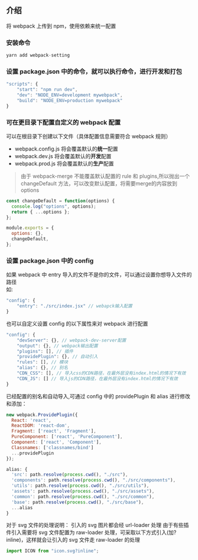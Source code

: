 ## 介绍

将 webpack 上传到 npm，使用依赖来统一配置

### 安装命令

```js
yarn add webpack-setting
```

### 设置 package.json 中的命令，就可以执行命令，进行开发和打包

```js
"scripts": {
    "start": "npm run dev",
    "dev": "NODE_ENV=development mywebpack",
    "build": "NODE_ENV=production mywebpack"
}
```

### 可在更目录下配置自定义的 webpack 配置

可以在根目录下创建以下文件（具体配置信息需要符合 webpack 规则）

- webpack.config.js 将会覆盖默认的**统一**配置
- webpack.dev.js 将会覆盖默认的**开发**配置
- webpack.prod.js 将会覆盖默认的**生产**配置

> 由于 webpack-merge 不能覆盖默认配置的 rule 和 plugins,所以抛出一个 changeDefault 方法，可以改变默认配置，将需要merge的内容放到options

```js
const changeDefault = function(options) {
  console.log("options", options);
  return { ...options };
};

module.exports = {
  options: {},
  changeDefault,
};
```

### 设置 package.json 中的 config

如果 webpack 中 entry 导入的文件不是你的文件，可以通过设置你想导入文件的路径  
如:

```js
"config": {
    "entry": "./src/index.jsx" // webapck输入配置
}
```

也可以自定义设置 config 的以下属性来对 webpack 进行配置

```js
"config": {
    "devServer": {}, // webpack-dev-server配置
    "output": {}, // webpack输出配置
    "plugins": [], // 插件
    "providePlugin": {}, // 自动引入
    "rules": [], // 模块
    "alias": {}, // 别名
    "CDN_CSS": [], // 导入css的CDN路径，在最外层没有index.html的情况下有效
    "CDN_JS": [] // 导入js的CDN路径，在最外层没有index.html的情况下有效
}
```

已经配置的别名和自动导入,可通过 config 中的 providePlugin 和 alias 进行修改和添加：

```js
new webpack.ProvidePlugin({
  React: 'react',
  ReactDOM: 'react-dom',
  Fragment: ['react', 'Fragment'],
  PureComponent: ['react', 'PureComponent'],
  Component: ['react', 'Component'],
  Classnames: ['classnames/bind']
  ...providePlugin
});
```

```js
alias: {
  'src': path.resolve(process.cwd(), "./src"),
  'components': path.resolve(process.cwd(), "./src/components"),
  'utils': path.resolve(process.cwd(), "./src/utils"),
  'assets': path.resolve(process.cwd(), "./src/assets"),
  'common': path.resolve(process.cwd(), "./src/common"),
  'base': path.resolve(process.cwd(), "./src/base"),
  ...alias
}
```

对于 svg 文件的处理说明：
引入的 svg 图片都会经 url-loader 处理
由于有些插件引入需要将 svg 文件配置为 raw-loader 处理，可采取以下方式引入(加?inline)，这样就会让引入的 svg 文件走 raw-loader 的处理

```js
import ICON from "icon.svg?inline";
```
